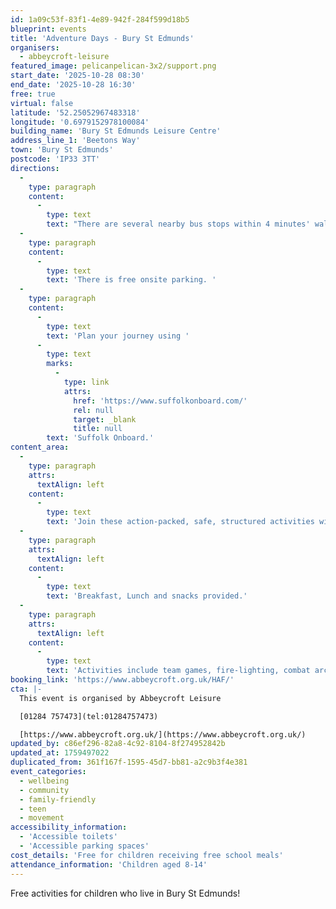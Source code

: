 ```yaml
---
id: 1a09c53f-83f1-4e89-942f-284f599d18b5
blueprint: events
title: 'Adventure Days - Bury St Edmunds'
organisers:
  - abbeycroft-leisure
featured_image: pelicanpelican-3x2/support.png
start_date: '2025-10-28 08:30'
end_date: '2025-10-28 16:30'
free: true
virtual: false
latitude: '52.25052967483318'
longitude: '0.6979152978100084'
building_name: 'Bury St Edmunds Leisure Centre'
address_line_1: 'Beetons Way'
town: 'Bury St Edmunds'
postcode: 'IP33 3TT'
directions:
  -
    type: paragraph
    content:
      -
        type: text
        text: "There are several nearby bus stops within 4 minutes' walk."
  -
    type: paragraph
    content:
      -
        type: text
        text: 'There is free onsite parking. '
  -
    type: paragraph
    content:
      -
        type: text
        text: 'Plan your journey using '
      -
        type: text
        marks:
          -
            type: link
            attrs:
              href: 'https://www.suffolkonboard.com/'
              rel: null
              target: _blank
              title: null
        text: 'Suffolk Onboard.'
content_area:
  -
    type: paragraph
    attrs:
      textAlign: left
    content:
      -
        type: text
        text: 'Join these action-packed, safe, structured activities with fresh air in abundance, all under the careful eye of experienced outdoor instructors. '
  -
    type: paragraph
    attrs:
      textAlign: left
    content:
      -
        type: text
        text: 'Breakfast, Lunch and snacks provided.'
  -
    type: paragraph
    attrs:
      textAlign: left
    content:
      -
        type: text
        text: 'Activities include team games, fire-lighting, combat archery, archery, catapult building, swimming, geocaching and more. '
booking_link: 'https://www.abbeycroft.org.uk/HAF/'
cta: |-
  This event is organised by Abbeycroft Leisure

  [01284 757473](tel:01284757473)

  [https://www.abbeycroft.org.uk/](https://www.abbeycroft.org.uk/)
updated_by: c86ef296-82a8-4c92-8104-8f274952842b
updated_at: 1759497022
duplicated_from: 361f167f-1595-45d7-bb81-a2c9b3f4e381
event_categories:
  - wellbeing
  - community
  - family-friendly
  - teen
  - movement
accessibility_information:
  - 'Accessible toilets'
  - 'Accessible parking spaces'
cost_details: 'Free for children receiving free school meals'
attendance_information: 'Children aged 8-14'
---
```

Free activities for children who live in Bury St Edmunds!